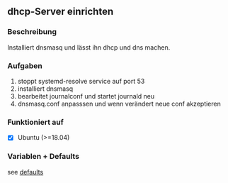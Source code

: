 ## dhcp-Server einrichten

### Beschreibung
Installiert dnsmasq und lässt ihn dhcp und dns machen.

### Aufgaben
1. stoppt systemd-resolve service auf port 53
1. installiert dnsmasq
1. bearbeitet journalconf und startet journald neu
1. dnsmasq.conf anpasssen und wenn verändert neue conf akzeptieren

### Funktioniert auf
- [x] Ubuntu (>=18.04)

### Variablen + Defaults
see [defaults](./defaults/main.yml)
